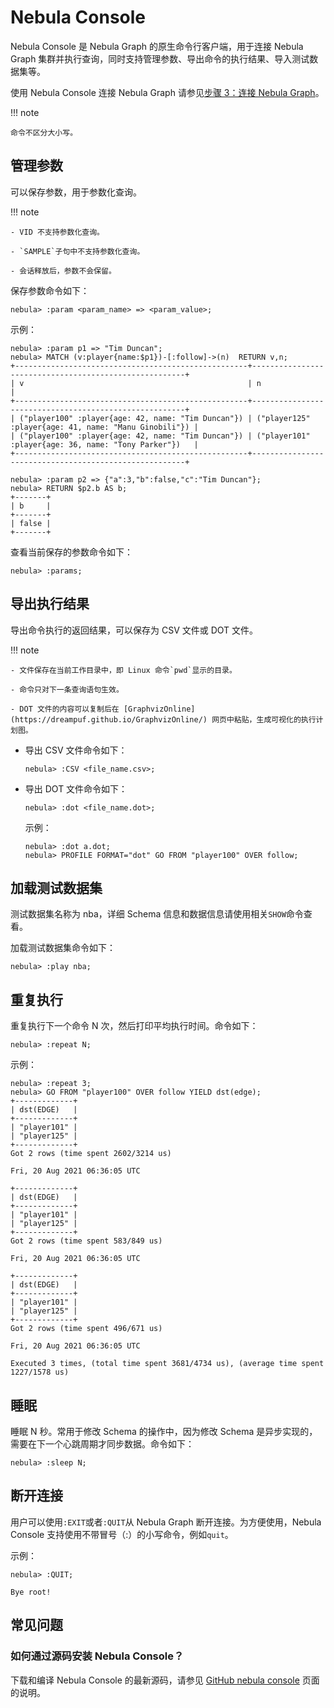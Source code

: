 # Nebula Console

Nebula Console 是 Nebula Graph 的原生命令行客户端，用于连接 Nebula Graph 集群并执行查询，同时支持管理参数、导出命令的执行结果、导入测试数据集等。

使用 Nebula Console 连接 Nebula Graph 请参见[步骤 3：连接 Nebula Graph](2.quick-start/3.connect-to-nebula-graph.md)。

!!! note

    命令不区分大小写。

## 管理参数

可以保存参数，用于参数化查询。

!!! note

    - VID 不支持参数化查询。

    - `SAMPLE`子句中不支持参数化查询。

    - 会话释放后，参数不会保留。

保存参数命令如下：

```ngql
nebula> :param <param_name> => <param_value>;
```

示例：

```ngql
nebula> :param p1 => "Tim Duncan";
nebula> MATCH (v:player{name:$p1})-[:follow]->(n)  RETURN v,n;
+----------------------------------------------------+-------------------------------------------------------+
| v                                                  | n                                                     |
+----------------------------------------------------+-------------------------------------------------------+
| ("player100" :player{age: 42, name: "Tim Duncan"}) | ("player125" :player{age: 41, name: "Manu Ginobili"}) |
| ("player100" :player{age: 42, name: "Tim Duncan"}) | ("player101" :player{age: 36, name: "Tony Parker"})   |
+----------------------------------------------------+-------------------------------------------------------+

nebula> :param p2 => {"a":3,"b":false,"c":"Tim Duncan"};
nebula> RETURN $p2.b AS b;
+-------+
| b     |
+-------+
| false |
+-------+
```

查看当前保存的参数命令如下：

```ngql
nebula> :params;
```

## 导出执行结果

导出命令执行的返回结果，可以保存为 CSV 文件或 DOT 文件。

!!! note

    - 文件保存在当前工作目录中，即 Linux 命令`pwd`显示的目录。

    - 命令只对下一条查询语句生效。

    - DOT 文件的内容可以复制后在 [GraphvizOnline](https://dreampuf.github.io/GraphvizOnline/) 网页中粘贴，生成可视化的执行计划图。

- 导出 CSV 文件命令如下：

  ```ngql
  nebula> :CSV <file_name.csv>;
  ```

- 导出 DOT 文件命令如下：

  ```ngql
  nebula> :dot <file_name.dot>;
  ```

  示例：

  ```ngql
  nebula> :dot a.dot;
  nebula> PROFILE FORMAT="dot" GO FROM "player100" OVER follow;
  ```

## 加载测试数据集

测试数据集名称为 nba，详细 Schema 信息和数据信息请使用相关`SHOW`命令查看。

加载测试数据集命令如下：

```ngql
nebula> :play nba;
```

## 重复执行

重复执行下一个命令 N 次，然后打印平均执行时间。命令如下：

```ngql
nebula> :repeat N;
```

示例：

```ngql
nebula> :repeat 3;
nebula> GO FROM "player100" OVER follow YIELD dst(edge);
+-------------+
| dst(EDGE)   |
+-------------+
| "player101" |
| "player125" |
+-------------+
Got 2 rows (time spent 2602/3214 us)

Fri, 20 Aug 2021 06:36:05 UTC

+-------------+
| dst(EDGE)   |
+-------------+
| "player101" |
| "player125" |
+-------------+
Got 2 rows (time spent 583/849 us)

Fri, 20 Aug 2021 06:36:05 UTC

+-------------+
| dst(EDGE)   |
+-------------+
| "player101" |
| "player125" |
+-------------+
Got 2 rows (time spent 496/671 us)

Fri, 20 Aug 2021 06:36:05 UTC

Executed 3 times, (total time spent 3681/4734 us), (average time spent 1227/1578 us)
```

## 睡眠

睡眠 N 秒。常用于修改 Schema 的操作中，因为修改 Schema 是异步实现的，需要在下一个心跳周期才同步数据。命令如下：

```ngql
nebula> :sleep N;
```

## 断开连接

用户可以使用`:EXIT`或者`:QUIT`从 Nebula Graph 断开连接。为方便使用，Nebula Console 支持使用不带冒号（:）的小写命令，例如`quit`。

示例：

```ngql
nebula> :QUIT;

Bye root!
```

## 常见问题

### 如何通过源码安装 Nebula Console？

下载和编译 Nebula Console 的最新源码，请参见 [GitHub nebula console](https://github.com/vesoft-inc/nebula-console#build-nebula-graph-console) 页面的说明。
